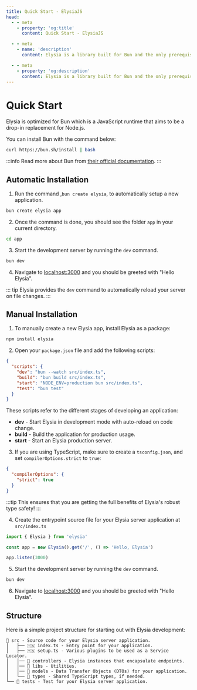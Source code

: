 ```yaml
---
title: Quick Start - ElysiaJS
head:
  - - meta
    - property: 'og:title'
      content: Quick Start - ElysiaJS

  - - meta
    - name: 'description'
      content: Elysia is a library built for Bun and the only prerequisite. To start, bootstrap a new project with "bun create elysia hi-elysia" and start the development server with "bun dev". This is all it needs to do a quick start or get started with ElysiaJS.

  - - meta
    - property: 'og:description'
      content: Elysia is a library built for Bun and the only prerequisite. To start, bootstrap a new project with "bun create elysia hi-elysia" and start the development server with "bun dev". This is all it needs to do a quick start or get started with ElysiaJS.
---
```


# Quick Start

Elysia is optimized for Bun which is a JavaScript runtime that aims to be a drop-in replacement for Node.js.

You can install Bun with the command below:

```bash
curl https://bun.sh/install | bash
```

:::info
Read more about Bun from [their official documentation](https://bun.sh/).
:::

## Automatic Installation

1. Run the command ,`bun create elysia`, to automatically setup a new application.

```bash
bun create elysia app
```

2. Once the command is done, you should see the folder `app` in your current directory.

```bash
cd app
```

3. Start the development server by running the `dev` command.

```bash
bun dev
```

4. Navigate to [localhost:3000](http://localhost:3000) and you should be greeted with "Hello Elysia".

::: tip
Elysia provides the `dev` command to automatically reload your server on file changes.
:::

## Manual Installation

1. To manually create a new Elysia app, install Elysia as a package:

```bash npm2yarn
npm install elysia
```

2. Open your `package.json` file and add the following scripts:

```json
{
  "scripts": {
    "dev": "bun --watch src/index.ts",
    "build": "bun build src/index.ts",
    "start": "NODE_ENV=production bun src/index.ts",
    "test": "bun test"
  }
}
```

These scripts refer to the different stages of developing an application:

- **dev** - Start Elysia in development mode with auto-reload on code change.
- **build** - Build the application for production usage.
- **start** - Start an Elysia production server.

3. If you are using TypeScript, make sure to create a `tsconfig.json`, and set `compilerOptions.strict` to `true`:

```json
{
  "compilerOptions": {
    "strict": true
  }
}
```

:::tip
This ensures that you are getting the full benefits of Elysia's robust type safety!
:::

4. Create the entrypoint source file for your Elysia server application at `src/index.ts`

```ts twoslash
import { Elysia } from 'elysia'

const app = new Elysia().get('/', () => 'Hello, Elysia')

app.listen(3000)
```

5. Start the development server by running the `dev` command.

```bash
bun dev
```

6. Navigate to [localhost:3000](http://localhost:3000) and you should be greeted with "Hello Elysia".

## Structure

Here is a simple project structure for starting out with Elysia development:

```
📁 src - Source code for your Elysia server application.
│   ├── 🇹‌🇸‌ index.ts - Entry point for your application.
│   ├── 🇹‌🇸‌ setup.ts - Various plugins to be used as a Service Locator.
│   │── 📁 controllers - Elysia instances that encapsulate endpoints.
│   │── 📁 libs - Utilities.
│   │── 📁 models - Data Transfer Objects (DTOs) for your application.
│   └── 📁 types - Shared TypeScript types, if needed.
└── 📁 tests - Test for your Elysia server application.
```
